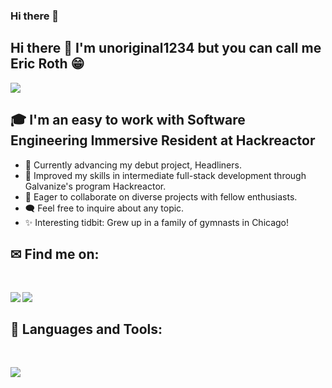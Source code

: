 ### Hi there 👋

<!--
**unoriginal1234/unoriginal1234** is a ✨ _special_ ✨ repository because its `README.md` (this file) appears on your GitHub profile.

Here are some ideas to get you started:

- 🔭 I’m currently working on ...
- 🌱 I’m currently learning ...
- 👯 I’m looking to collaborate on ...
- 🤔 I’m looking for help with ...
- 💬 Ask me about ...
- 📫 How to reach me: ...
- 😄 Pronouns: ...
- ⚡ Fun fact: ...
-->

## Hi there 👋 I'm unoriginal1234 but you can call me Eric Roth 😁 
<div>
<span><img src="https://img.shields.io/github/followers/unoriginal1234?label=Followers&logo=Github"/></span>
</div>

## 🎓 I'm an easy to work with Software Engineering Immersive Resident at Hackreactor

- 🚀 Currently advancing my debut project, Headliners.
- 🌿 Improved my skills in intermediate full-stack development through Galvanize's program Hackreactor.
- 🤝 Eager to collaborate on diverse projects with fellow enthusiasts.
- 🗨️ Feel free to inquire about any topic.
- ✨ Interesting tidbit: Grew up in a family of gymnasts in Chicago!

## ✉ Find me on:
<br />
<p align="left">
 <a href="https://www.linkedin.com/in/eric-roth-6b259b136" target="_blank" rel="noopener noreferrer"> 
  <img src='https://img.shields.io/badge/LinkedIn-0077B5?style=for-the-badge&logo=linkedin&logoColor=white' align='left' />
 </a>
 <a href="mailto:eric.t.roth@gmail.com"> 
  <img src='https://img.shields.io/badge/Gmail-D14836?style=for-the-badge&logo=gmail&logoColor=white' align='left' />
 </a>
</p>
<br />

## 🧰 Languages and Tools:
<br />
<p align="left">
  <a href="https://skillicons.dev">
    <img src="https://skillicons.dev/icons?i=js,html,css,jquery,react,bootstrap,c,tailwind,python,express,babel,jest,vscode,bash,git,github,blender,ai,aws,mongodb,mysql,nextjs,nodejs,postgres,postman,sequelize,webpack" />
  </a>
</p>

<!--
<h3>🏆 My Github Stats:</h3>

<div>
<a href="https://github-readme-stats.vercel.app/api?username=unoriginal1234&theme=tokyonight">
  <img  align="left" src="https://github-readme-stats.vercel.app/api?username=unoriginal1234&count_private=true&show_icons=true&theme=tokyonight" />
</a>
<a href="https://github-readme-stats.vercel.app/api/top-langs/?username=unoriginal1234&hide=php&theme=tokyonight">
  <img align="left" src="https://github-readme-stats.vercel.app/api/top-langs/?username=unoriginal1234&hide=php&theme=tokyonight" />
</a>
</div>
-->
